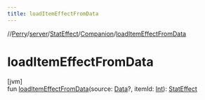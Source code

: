 ```yaml
---
title: loadItemEffectFromData
---
```

//[Perry](../../../../index.html)/[server](../../index.html)/[StatEffect](../index.html)/[Companion](index.html)/[loadItemEffectFromData](load-item-effect-from-data.html)



# loadItemEffectFromData



[jvm]\
fun [loadItemEffectFromData](load-item-effect-from-data.html)(source: [Data](../../../provider/-data/index.html)?, itemId: [Int](https://kotlinlang.org/api/latest/jvm/stdlib/kotlin/-int/index.html)): [StatEffect](../index.html)




